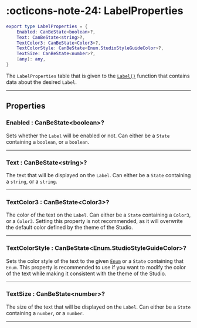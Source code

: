 <h1 class="api-header" markdown>
    <span class="api-icon" markdown>:octicons-note-24:</span>
    <span class="api-title">LabelProperties</span>
</h1>

```lua
export type LabelProperties = {
	Enabled: CanBeState<boolean>?,
	Text: CanBeState<string>?,
	TextColor3: CanBeState<Color3>?,
	TextColorStyle: CanBeState<Enum.StudioStyleGuideColor>?,
	TextSize: CanBeState<number>?,
	[any]: any,
}
```

The `LabelProperties` table that is given to the [`Label()`](../members/Label.md) function that contains data about the desired `Label`.

----

## Properties

<h3 markdown>
	Enabled
	<span class="api-property-type">
		: CanBeState&lt;boolean&gt;?
	</span>
</h3>

Sets whether the `Label` will be enabled or not. Can either be a `State` containing a `boolean`, or a `boolean`.

----

<h3 markdown>
	Text
	<span class="api-property-type">
		: CanBeState&lt;string&gt;?
	</span>
</h3>

The text that will be displayed on the `Label`. Can either be a `State` containing a `string`, or a `string`.

----

<h3 markdown>
	TextColor3
	<span class="api-property-type">
		: CanBeState&lt;Color3&gt;?
	</span>
</h3>

The color of the text on the `Label`. Can either be a `State` containing a `Color3`, or a `Color3`. Setting this property is not recommended, as it will overwrite the default color defined by the theme of the Studio.

----

<h3 markdown>
	TextColorStyle
	<span class="api-property-type">
		: CanBeState&lt;Enum.StudioStyleGuideColor&gt;?
	</span>
</h3>

Sets the color style of the text to the given [`Enum`](https://create.roblox.com/docs/reference/engine/enums/StudioStyleGuideColor) or a `State` containing that `Enum`. This property is recommended to use if you want to modify the color of the text while making it consistent with the theme of the Studio.

----

<h3 markdown>
	TextSize
	<span class="api-property-type">
		: CanBeState&lt;number&gt;?
	</span>
</h3>

The size of the text that will be displayed on the `Label`. Can either be a `State` containing a `number`, or a `number`.

----
